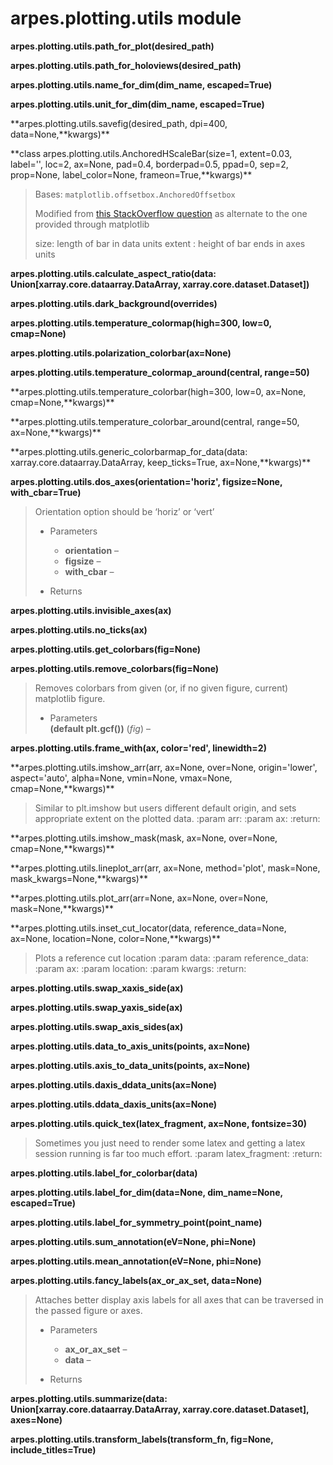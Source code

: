 # arpes.plotting.utils module

**arpes.plotting.utils.path\_for\_plot(desired\_path)**

**arpes.plotting.utils.path\_for\_holoviews(desired\_path)**

**arpes.plotting.utils.name\_for\_dim(dim\_name, escaped=True)**

**arpes.plotting.utils.unit\_for\_dim(dim\_name, escaped=True)**

**arpes.plotting.utils.savefig(desired\_path, dpi=400,
data=None,**kwargs)\*\*

**class arpes.plotting.utils.AnchoredHScaleBar(size=1, extent=0.03,
label='', loc=2, ax=None, pad=0.4, borderpad=0.5, ppad=0, sep=2,
prop=None, label\_color=None, frameon=True,**kwargs)\*\*

> Bases: `matplotlib.offsetbox.AnchoredOffsetbox`
> 
> Modified from [this StackOverflow
> question](https://stackoverflow.com/questions/43258638/) as alternate
> to the one provided through matplotlib
> 
> size: length of bar in data units extent : height of bar ends in axes
> units

**arpes.plotting.utils.calculate\_aspect\_ratio(data:
Union\[xarray.core.dataarray.DataArray, xarray.core.dataset.Dataset\])**

**arpes.plotting.utils.dark\_background(overrides)**

**arpes.plotting.utils.temperature\_colormap(high=300, low=0,
cmap=None)**

**arpes.plotting.utils.polarization\_colorbar(ax=None)**

**arpes.plotting.utils.temperature\_colormap\_around(central,
range=50)**

**arpes.plotting.utils.temperature\_colorbar(high=300, low=0, ax=None,
cmap=None,**kwargs)\*\*

**arpes.plotting.utils.temperature\_colorbar\_around(central, range=50,
ax=None,**kwargs)\*\*

**arpes.plotting.utils.generic\_colorbarmap\_for\_data(data:
xarray.core.dataarray.DataArray, keep\_ticks=True, ax=None,**kwargs)\*\*

**arpes.plotting.utils.dos\_axes(orientation='horiz', figsize=None,
with\_cbar=True)**

> Orientation option should be ‘horiz’ or ‘vert’
> 
>   - Parameters
>     
>       - **orientation** –
>       - **figsize** –
>       - **with\_cbar** –
> 
>   - Returns

**arpes.plotting.utils.invisible\_axes(ax)**

**arpes.plotting.utils.no\_ticks(ax)**

**arpes.plotting.utils.get\_colorbars(fig=None)**

**arpes.plotting.utils.remove\_colorbars(fig=None)**

> Removes colorbars from given (or, if no given figure, current)
> matplotlib figure.
> 
>   - Parameters  
>     **(default plt.gcf())** (*fig*) –

**arpes.plotting.utils.frame\_with(ax, color='red', linewidth=2)**

**arpes.plotting.utils.imshow\_arr(arr, ax=None, over=None,
origin='lower', aspect='auto', alpha=None, vmin=None, vmax=None,
cmap=None,**kwargs)\*\*

> Similar to plt.imshow but users different default origin, and sets
> appropriate extent on the plotted data. :param arr: :param ax:
> :return:

**arpes.plotting.utils.imshow\_mask(mask, ax=None, over=None,
cmap=None,**kwargs)\*\*

**arpes.plotting.utils.lineplot\_arr(arr, ax=None, method='plot',
mask=None, mask\_kwargs=None,**kwargs)\*\*

**arpes.plotting.utils.plot\_arr(arr=None, ax=None, over=None,
mask=None,**kwargs)\*\*

**arpes.plotting.utils.inset\_cut\_locator(data, reference\_data=None,
ax=None, location=None, color=None,**kwargs)\*\*

> Plots a reference cut location :param data: :param reference\_data:
> :param ax: :param location: :param kwargs: :return:

**arpes.plotting.utils.swap\_xaxis\_side(ax)**

**arpes.plotting.utils.swap\_yaxis\_side(ax)**

**arpes.plotting.utils.swap\_axis\_sides(ax)**

**arpes.plotting.utils.data\_to\_axis\_units(points, ax=None)**

**arpes.plotting.utils.axis\_to\_data\_units(points, ax=None)**

**arpes.plotting.utils.daxis\_ddata\_units(ax=None)**

**arpes.plotting.utils.ddata\_daxis\_units(ax=None)**

**arpes.plotting.utils.quick\_tex(latex\_fragment, ax=None,
fontsize=30)**

> Sometimes you just need to render some latex and getting a latex
> session running is far too much effort. :param latex\_fragment:
> :return:

**arpes.plotting.utils.label\_for\_colorbar(data)**

**arpes.plotting.utils.label\_for\_dim(data=None, dim\_name=None,
escaped=True)**

**arpes.plotting.utils.label\_for\_symmetry\_point(point\_name)**

**arpes.plotting.utils.sum\_annotation(eV=None, phi=None)**

**arpes.plotting.utils.mean\_annotation(eV=None, phi=None)**

**arpes.plotting.utils.fancy\_labels(ax\_or\_ax\_set, data=None)**

> Attaches better display axis labels for all axes that can be traversed
> in the passed figure or axes.
> 
>   - Parameters
>     
>       - **ax\_or\_ax\_set** –
>       - **data** –
> 
>   - Returns

**arpes.plotting.utils.summarize(data:
Union\[xarray.core.dataarray.DataArray, xarray.core.dataset.Dataset\],
axes=None)**

**arpes.plotting.utils.transform\_labels(transform\_fn, fig=None,
include\_titles=True)**
